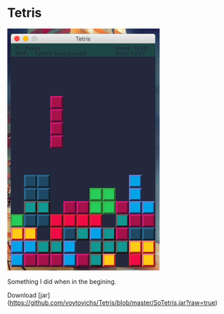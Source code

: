 # Tetris

![Screenshoot](https://github.com/voytovichs/Tetris/blob/master/Screenshot.png)

Something I did when in the begining.

Download [jar] (https://github.com/voytovichs/Tetris/blob/master/SoTetris.jar?raw=true)
